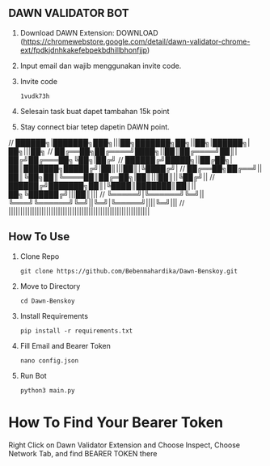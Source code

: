 ## DAWN VALIDATOR BOT
1. Download DAWN Extension: DOWNLOAD (https://chromewebstore.google.com/detail/dawn-validator-chrome-ext/fpdkjdnhkakefebpekbdhillbhonfjjp)
2. Input email dan wajib menggunakan invite code. 
3. Invite code

   ```
   1vudk73h
   ```
5. Selesain task buat dapet tambahan 15k point
6. Stay connect biar tetep dapetin DAWN point.

//  ██████╗|███████╗███╗|||██╗███████╗██╗||██╗|██████╗|██╗|||██╗
//  ██╔══██╗██╔════╝████╗||██║██╔════╝██║|██╔╝██╔═══██╗╚██╗|██╔╝
//  ██████╔╝█████╗||██╔██╗|██║███████╗█████╔╝|██║|||██║|╚████╔╝|
//  ██╔══██╗██╔══╝||██║╚██╗██║╚════██║██╔═██╗|██║|||██║||╚██╔╝||
//  ██████╔╝███████╗██║|╚████║███████║██║||██╗╚██████╔╝|||██║|||
//  ╚═════╝|╚══════╝╚═╝||╚═══╝╚══════╝╚═╝||╚═╝|╚═════╝||||╚═╝|||
//  ||||||||||||||||||||||||||||||||||||||||||||||||||||||||||||

## How To Use
1.  Clone Repo
    ```
    git clone https://github.com/Bebenmahardika/Dawn-Benskoy.git
    ```
2.  Move to Directory
    ```
    cd Dawn-Benskoy
    ```
3.  Install Requirements
    ```
    pip install -r requirements.txt
    ```
4.  Fill Email and Bearer Token
    ```
    nano config.json
    ```
5.  Run Bot
    ```
    python3 main.py
    ```
# How To Find Your Bearer Token

Right Click on Dawn Validator Extension and Choose Inspect, Choose Network Tab, and find BEARER TOKEN there

